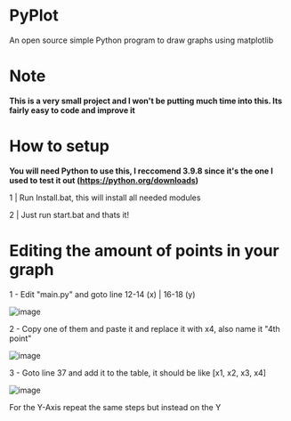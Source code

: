 # PyPlot
An open source simple Python program to draw graphs using matplotlib

# Note
**This is a very small project and I won't be putting much time into this. Its fairly easy to code and improve it**

# How to setup
   **You will need Python to use this, I reccomend 3.9.8 since it's the one I used to test it out (https://python.org/downloads)**

1 | Run Install.bat, this will install all needed modules

2 | Just run start.bat and thats it!


# Editing the amount of points in your graph


1 - Edit "main.py" and goto line 12-14 (x) | 16-18 (y)

![image](https://user-images.githubusercontent.com/73775954/153852824-e39775af-2541-45a0-b547-1d202a270c55.png)

2 - Copy one of them and paste it and replace it with x4, also name it "4th point"

![image](https://user-images.githubusercontent.com/73775954/153852912-6afe562e-1139-4504-bd22-c5db70767a96.png)

3 - Goto line 37 and add it to the table, it should be like [x1, x2, x3, x4]

![image](https://user-images.githubusercontent.com/73775954/153853033-85801b40-975b-4e64-a517-0e0e93121065.png)


For the Y-Axis repeat the same steps but instead on the Y
